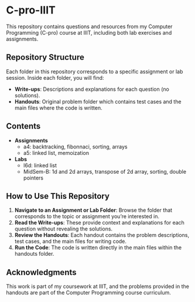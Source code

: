 # C-pro-IIIT

This repository contains questions and resources from my Computer Programming (C-pro) course at IIIT, including both lab exercises and assignments.

## Repository Structure

Each folder in this repository corresponds to a specific assignment or lab session. Inside each folder, you will find:

- **Write-ups**: Descriptions and explanations for each question (no solutions).
- **Handouts**: Original problem folder which contains test cases and the main files where the code is written.
  
## Contents
- **Assignments**
     - a4: backtracking, fibonnaci, sorting, arrays
     - a5: linked list, memoization
- **Labs**
     - l6d: linked list 
     - MidSem-B: 1d and 2d arrays, transpose of 2d array, sorting, double pointers
  
## How to Use This Repository

1. **Navigate to an Assignment or Lab Folder**: Browse the folder that corresponds to the topic or assignment you’re interested in.
2. **Read the Write-ups**: These provide context and explanations for each question without revealing the solutions.
3. **Review the Handouts**: Each handout contains the problem descriptions, test cases, and the main files for writing code.
4. **Run the Code**: The code is written directly in the main files within the handouts folder.


## Acknowledgments

This work is part of my coursework at IIIT, and the problems provided in the handouts are part of the Computer Programming course curriculum.
